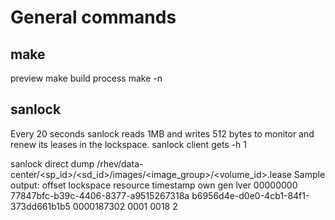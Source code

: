 # General commands
## make
preview make build process
  make -n

## sanlock
Every 20 seconds sanlock reads 1MB and writes 512 bytes to monitor and renew its leases in the lockspace.
  sanlock client gets -h 1

  sanlock direct dump /rhev/data-center/<sp_id>/<sd_id>/images/<image_group>/<volume_id>.lease
Sample output:
    offset                            lockspace                                         resource  timestamp  own  gen lver
  00000000 77847bfc-b39c-4406-8377-a9515267318a             b6956d4e-d0e0-4cb1-84f1-373dd661b1b5 0000187302 0001 0018 2
